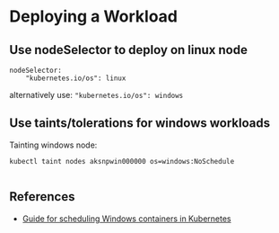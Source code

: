 # Deploying a Workload

## Use nodeSelector to deploy on linux node

```
nodeSelector:
    "kubernetes.io/os": linux
```
alternatively use:  `"kubernetes.io/os": windows`

## Use taints/tolerations for windows workloads

Tainting windows node:

```
kubectl taint nodes aksnpwin000000 os=windows:NoSchedule
```

```

```

## References

* [Guide for scheduling Windows containers in Kubernetes](https://kubernetes.io/docs/setup/production-environment/windows/user-guide-windows-containers/)